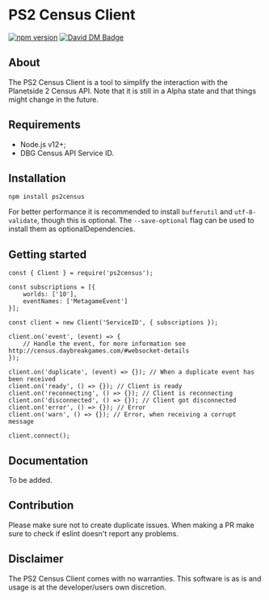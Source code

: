 # PS2 Census Client

[![npm version](https://badge.fury.io/js/ps2census.svg)](https://www.npmjs.com/package/ps2census)
[![David DM Badge](https://david-dm.org/microwavekonijn/ps2census.svg)](https://david-dm.org/microwavekonijn/ps2census)

## About

The PS2 Census Client is a tool to simplify the interaction with the Planetside 2 Census API. Note that it is still in
a Alpha state and that things might change in the future.

## Requirements

- Node.js v12+;
- DBG Census API Service ID.

## Installation

```
npm install ps2census
```

For better performance it is recommended to install `bufferutil` and `utf-8-validate`, though this is optional. The
`--save-optional` flag can be used to install them as optionalDependencies.

## Getting started

```
const { Client } = require('ps2census');

const subscriptions = [{
    worlds: ['10'],
    eventNames: ['MetagameEvent']
}];

const client = new Client('ServiceID', { subscriptions });

client.on('event', (event) => {
    // Handle the event, for more information see http://census.daybreakgames.com/#websocket-details
});

client.on('duplicate', (event) => {}); // When a duplicate event has been received
client.on('ready', () => {}); // Client is ready
client.on('reconnecting', () => {}); // Client is reconnecting
client.on('disconnected', () => {}); // Client got disconnected
client.on('error', () => {}); // Error
client.on('warn', () => {}); // Error, when receiving a corrupt message

client.connect();
```

## Documentation

To be added.

## Contribution

Please make sure not to create duplicate issues. When making a PR make sure to check if eslint doesn't report any
problems.

## Disclaimer

The PS2 Census Client comes with no warranties. This software is as is and usage is at the developer/users own
discretion.
